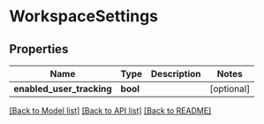# WorkspaceSettings

## Properties
Name | Type | Description | Notes
------------ | ------------- | ------------- | -------------
**enabled_user_tracking** | **bool** |  | [optional] 

[[Back to Model list]](../README.md#documentation-for-models) [[Back to API list]](../README.md#documentation-for-api-endpoints) [[Back to README]](../README.md)

